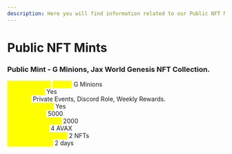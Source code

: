 ```yaml
---
description: Here you will find information related to our Public NFT Mints.
---
```


# Public NFT Mints

### **Public Mint - G Minions, Jax World Genesis NFT Collection.** <a href="#public-mint-g-minions" id="public-mint-g-minions"></a>

_<mark style="color:yellow;">**NFT Collection**</mark>_ _<mark style="color:yellow;">**Name:**</mark>_ G Minions\
_<mark style="color:yellow;">**NFT Powers:**</mark>_ Yes\
<mark style="color:yellow;">**Powers:**</mark> Private Events, Discord Role, Weekly Rewards.\
_<mark style="color:yellow;">**Hidden Powers:**</mark>_ Yes\
_<mark style="color:yellow;">**Total Supply:**</mark>_ 5000\
_<mark style="color:yellow;">**Available for Mint:**</mark>_ 2000 \
_<mark style="color:yellow;">**Price per NFT:**</mark>_ 4 AVAX\
_<mark style="color:yellow;">**Mint limit per wallet:**</mark>_ 2 NFTs\
_<mark style="color:yellow;">**Event Duration:**</mark>_ 2 days&#x20;

